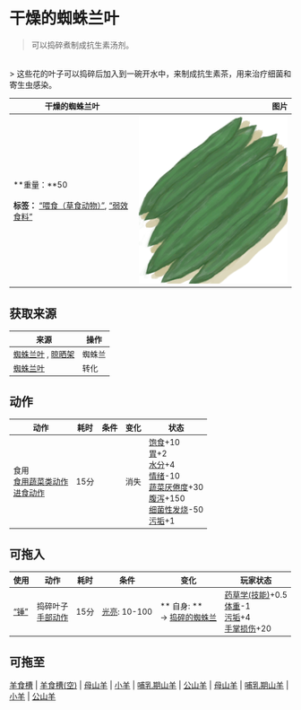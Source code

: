 # 干燥的蜘蛛兰叶  
> 可以捣碎煮制成抗生素汤剂。  
<br>  
> 这些花的叶子可以捣碎后加入到一碗开水中，来制成抗生素茶，用来治疗细菌和寄生虫感染。  
  
  干燥的蜘蛛兰叶  |   图片   
 ----  |  ----:   
 **重量：**50<br><br>**标签：**	[“喂食（草食动物）”](tag_FeedHerb.md), [“弱效食料”](tag_FeedWeak.md)  |  <img decoding="async" src="Sprite/SpiderLilyLeaves.png" href="a.md" style="max-width:300px;max-height:300px;">   
  
## 获取来源  
来源  |  操作  
----  |  ----  
[蜘蛛兰叶](SpiderLilyLeaves.md) , [晾晒架](DryingRack.md)  |  蜘蛛兰  
[蜘蛛兰叶](SpiderLilyLeaves.md)  |  转化  
## 动作  
动作  |  耗时  |  条件  |  变化  |  状态  
----  |  ----  |  ----  |  ----  |  ----  
食用<br>[食用蔬菜类动作](VegetarianAction.md)<br>[进食动作](EatingAction.md)  |  15分  |    |  消失  |  [饱食](Satiation.md)+10<br>[胃](Stomach.md)+2<br>[水分](Hydration.md)+4<br>[情绪](Morale.md)-10<br>[蔬菜<nobr>厌倦度</nobr>](SaturationVegetables.md)+30<br>[腹泻](Diarrhoea.md)+150<br>[细菌性发烧](BacteriaFever.md)-50<br>[污垢](Filth.md)+1  
## 可拖入  
使用  |  动作  |  耗时  |  条件  |  变化  |  玩家状态  
----  |  ----  |  ----  |  ----  |  ----  |  ----  
[“锤”](tag_Hammer.md)  |  捣碎叶子<br>[手部动作](HandAction.md)  |  15分  |  [光亮](Light.md): 10-100  |  ** 自身: **<br>→ [捣碎的蜘蛛兰](SpiderLilyGround.md)  |  [药草学(技能)](Skill_Herbology.md)+0.5<br>[体重](Weight.md)-1<br>[污垢](Filth.md)+4<br>[手掌损伤](HandDamage.md)+20  
## 可拖至  
[羊食槽](GoatFeeder.md) | [羊食槽(空)](GoatFeederEmpty.md) | [母山羊](GoatEnclosureFemale.md) | [小羊](GoatEnclosureKid.md) | [哺乳期山羊](GoatEnclosureLactating.md) | [公山羊](GoatEnclosureMale.md) | [母山羊](GoatTiedFemale.md) | [哺乳期山羊](GoatTiedFemaleLactating.md) | [小羊](GoatTiedKid.md) | [公山羊](GoatTiedMale.md)  
